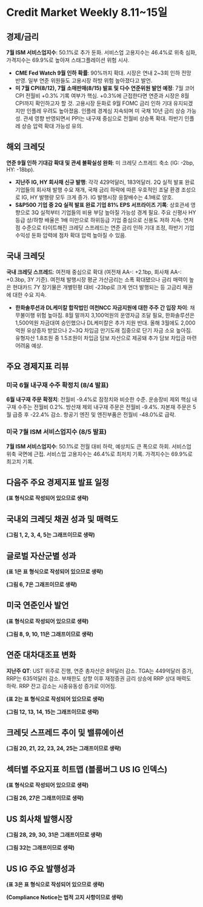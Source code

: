 # Credit Market Weekly 8.11~15일

## 경제/금리

**7월 ISM 서비스업지수**: 50.1%로 추가 둔화. 서비스업 고용지수는 46.4%로 위축 심화, 가격지수는 69.9%로 높아져 스태그플레이션 위험 시사.

- **CME Fed Watch 9월 인하 확률**: 90%까지 확대. 시장은 연내 2~3회 인하 전망 반영. 일부 연준 위원들도 고용시장 하방 위험 높아졌다고 발언.
- **미 7월 CPI(8/12), 7월 소매판매(8/15) 발표 및 다수 연준위원 발언 예정**: 7월 코어 CPI 전월비 +0.3% 기록 여부가 핵심. +0.3%에 근접한다면 연준과 시장은 8월 CPI까지 확인하고자 할 것. 고용시장 둔화로 9월 FOMC 금리 인하 기대 유지되겠지만 인플레 우려도 높아졌음. 인플레 경계심 지속되며 미 국채 10년 금리 상승 가능성. 관세 영향 반영되면서 PPI는 내구재 중심으로 전월비 상승폭 확대. 하반기 인플레 상승 압력 확대 가능성 유의.


## 해외 크레딧

**연준 9월 인하 기대감 확대 및 관세 불확실성 완화**: 미 크레딧 스프레드 축소 (IG: -2bp, HY: -18bp).

- **지난주 IG, HY 회사채 신규 발행**: 각각 429억달러, 183억달러. 2Q 실적 발표 완료 기업들의 회사채 발행 수요 재개, 국채 금리 하락에 따른 우호적인 조달 환경 조성으로 IG, HY 발행량 모두 크게 증가. IG 발행시장 응찰배수는 4.1배로 양호.
- **S&P500 기업 중 2Q 실적 발표 완료 기업 81% EPS 서프라이즈 기록**: 상호관세 영향으로 3Q 실적부터 기업들의 비용 부담 높아질 가능성 경계 필요. 주요 신평사 HY 등급 상/하향 배율은 1배 미만으로 하위등급 기업 중심으로 신용도 저하 지속. 연저점 수준으로 타이트해진 크레딧 스프레드는 연준 금리 인하 기대 조정, 하반기 기업 수익성 둔화 압력에 점차 확대 압력 높아질 수 있음.


## 국내 크레딧

**국내 크레딧 스프레드**: 여전채 중심으로 확대 (여전채 AA-: +2.1bp, 회사채 AA-: +0.3bp, 3Y 기준). 여전채 발행시장 평균 가산금리는 소폭 확대됐으나 금리 매력이 높은 현대카드 7Y 장기물은 개별민평 대비 -23bp로 크게 언더 발행되는 등 고금리 채권에 대한 수요 지속.

- **한화솔루션과 DL케미칼 합작법인 여천NCC 자금지원에 대한 주주 간 입장 차이**: 채무불이행 위험 높아짐. 8월 말까지 3,100억원의 운영자금 조달 필요, 한화솔루션은 1,500억원 자금대여 승인했으나 DL케미칼은 추가 지원 반대. 올해 3월에도 2,000억원 유상증자 받았으나 2~3Q 차입금 만기도래 집중으로 단기 자금 소요 높아짐. 유형자산 1.8조원 중 1.5조원이 차입금 담보 자산으로 제공돼 추가 담보 차입금 마련 어려움 예상.


## 주요 경제지표 리뷰

### 미국 6월 내구재 수주 확정치 (8/4 발표)

**6월 내구재 주문 확정치**: 전월비 -9.4%로 잠정치와 비슷한 수준. 운송장비 제외 핵심 내구재 수주는 전월비 0.2%. 방산재 제외 내구재 주문은 전월비 -9.4%. 자본재 주문은 5월 급증 후 -22.4% 감소. 항공기 엔진 및 엔진부품은 전월비 -48.0%로 급락.


### 미국 7월 ISM 서비스업지수 (8/5 발표)

**7월 ISM 서비스업지수**: 50.1%로 전월 대비 하락, 예상치도 큰 폭으로 하회. 서비스업 위축 국면에 근접. 서비스업 고용지수는 46.4%로 최저치 기록. 가격지수는 69.9%로 최고치 기록.


## 다음주 주요 경제지표 발표 일정

**(표 형식으로 작성되어 있으므로 생략)**


## 국내외 크레딧 채권 성과 및 매력도

**(그림 1, 2, 3, 4, 5는 그래프이므로 생략)**


## 글로벌 자산군별 성과

**(표 1은 표 형식으로 작성되어 있으므로 생략)**

**(그림 6, 7은 그래프이므로 생략)**


## 미국 연준인사 발언

**(표 형식으로 작성되어 있으므로 생략)**

**(그림 8, 9, 10, 11은 그래프이므로 생략)**


## 연준 대차대조표 변화

**지난주 QT**: UST 위주로 진행, 연준 총자산은 8억달러 감소. TGA는 449억달러 증가, RRP는 635억달러 감소. 부채한도 상향 이후 재정증권 금리 상승에 RRP 상대 매력도 하락. RRP 잔고 감소는 시중유동성 증가로 이어짐.

**(표 2는 표 형식으로 작성되어 있으므로 생략)**

**(그림 12, 13, 14, 15는 그래프이므로 생략)**


## 크레딧 스프레드 추이 및 밸류에이션

**(그림 20, 21, 22, 23, 24, 25는 그래프이므로 생략)**


## 섹터별 주요지표 히트맵 (블룸버그 US IG 인덱스)

**(표 형식으로 작성되어 있으므로 생략)**

**(그림 26, 27은 그래프이므로 생략)**


## US 회사채 발행시장

**(그림 28, 29, 30, 31은 그래프이므로 생략)**

**(그림 32는 그래프이므로 생략)**


## US IG 주요 발행성과

**(표 3은 표 형식으로 작성되어 있으므로 생략)**

**(Compliance Notice는 법적 고지 사항이므로 생략)**